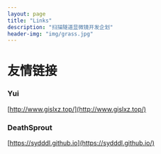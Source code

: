 ```yaml
---
layout: page
title: "Links"
description: "扫描隧道显微镜开发企划"
header-img: "img/grass.jpg"
---
```


# 友情链接

### Yui

[http://www.gislxz.top/](http://www.gislxz.top/)

### DeathSprout

[https://sydddl.github.io](https://sydddl.github.io/)



